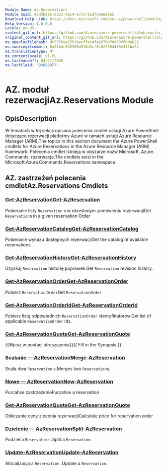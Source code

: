```yaml
---
Module Name: Az.Reservations
Module Guid: 43d3b085-6323-4ac4-a7c3-81d75ea036e5
Download Help Link: https://docs.microsoft.com/en-us/powershell/module/az.reservations
Help Version: 1.0.0.0
Locale: en-US
content_git_url: https://github.com/Azure/azure-powershell/blob/master/src/Reservations/Reservations/help/Az.Reservations.md
original_content_git_url: https://github.com/Azure/azure-powershell/blob/master/src/Reservations/Reservations/help/Az.Reservations.md
ms.openlocfilehash: dc5535ea155cbacffac4faa6788f0e59f6bda623
ms.sourcegitcommit: 6a91b4c545350d316d3cf8c62f384478e3f3ba24
ms.translationtype: MT
ms.contentlocale: pl-PL
ms.lasthandoff: 04/21/2020
ms.locfileid: "93895977"
---
```

# <span data-ttu-id="9b545-101">AZ. moduł rezerwacji</span><span class="sxs-lookup"><span data-stu-id="9b545-101">Az.Reservations Module</span></span>
## <span data-ttu-id="9b545-102">Opis</span><span class="sxs-lookup"><span data-stu-id="9b545-102">Description</span></span>
<span data-ttu-id="9b545-103">W tematach w tej sekcji opisano polecenia cmdlet usługi Azure PowerShell dotyczące rezerwacji platformy Azure w ramach usługi Azure Resource Manager (ARM).</span><span class="sxs-lookup"><span data-stu-id="9b545-103">The topics in this section document the Azure PowerShell cmdlets for Azure Reservations in the Azure Resource Manager (ARM) framework.</span></span> <span data-ttu-id="9b545-104">Polecenia cmdlet istnieją w obszarze nazw Microsoft. Azure. Commands. rezerwacje.</span><span class="sxs-lookup"><span data-stu-id="9b545-104">The cmdlets exist in the Microsoft.Azure.Commands.Reservations namespace.</span></span>

## <span data-ttu-id="9b545-105">AZ. zastrzeżeń polecenia cmdlet</span><span class="sxs-lookup"><span data-stu-id="9b545-105">Az.Reservations Cmdlets</span></span>
### [<span data-ttu-id="9b545-106">Get-AzReservation</span><span class="sxs-lookup"><span data-stu-id="9b545-106">Get-AzReservation</span></span>](Get-AzReservation.md)
<span data-ttu-id="9b545-107">Pobieranie listy `Reservation` s w określonym zamówieniu rezerwacji</span><span class="sxs-lookup"><span data-stu-id="9b545-107">Get `Reservation`s in a given reservation Order</span></span>

### [<span data-ttu-id="9b545-108">Get-AzReservationCatalog</span><span class="sxs-lookup"><span data-stu-id="9b545-108">Get-AzReservationCatalog</span></span>](Get-AzReservationCatalog.md)
<span data-ttu-id="9b545-109">Pobieranie wykazu dostępnych rezerwacji</span><span class="sxs-lookup"><span data-stu-id="9b545-109">Get the catalog of available reservations</span></span>

### [<span data-ttu-id="9b545-110">Get-AzReservationHistory</span><span class="sxs-lookup"><span data-stu-id="9b545-110">Get-AzReservationHistory</span></span>](Get-AzReservationHistory.md)
<span data-ttu-id="9b545-111">Uzyskaj `Reservation` historię poprawek.</span><span class="sxs-lookup"><span data-stu-id="9b545-111">Get `Reservation` revision history.</span></span>

### [<span data-ttu-id="9b545-112">Get-AzReservationOrder</span><span class="sxs-lookup"><span data-stu-id="9b545-112">Get-AzReservationOrder</span></span>](Get-AzReservationOrder.md)
<span data-ttu-id="9b545-113">Pobierz `ReservationOrder`</span><span class="sxs-lookup"><span data-stu-id="9b545-113">Get `ReservationOrder`</span></span>

### [<span data-ttu-id="9b545-114">Get-AzReservationOrderId</span><span class="sxs-lookup"><span data-stu-id="9b545-114">Get-AzReservationOrderId</span></span>](Get-AzReservationOrderId.md)
<span data-ttu-id="9b545-115">Pobierz listę odpowiednich `ReservationOrder` identyfikatorów.</span><span class="sxs-lookup"><span data-stu-id="9b545-115">Get list of applicable `ReservationOrder` Ids.</span></span>

### [<span data-ttu-id="9b545-116">Get-AzReservationQuote</span><span class="sxs-lookup"><span data-stu-id="9b545-116">Get-AzReservationQuote</span></span>](Get-AzReservationQuote.md)
<span data-ttu-id="9b545-117">{{Wpisz w postaci streszczenia}}</span><span class="sxs-lookup"><span data-stu-id="9b545-117">{{ Fill in the Synopsis }}</span></span>

### [<span data-ttu-id="9b545-118">Scalanie — AzReservation</span><span class="sxs-lookup"><span data-stu-id="9b545-118">Merge-AzReservation</span></span>](Merge-AzReservation.md)
<span data-ttu-id="9b545-119">Scala dwa `Reservation` s.</span><span class="sxs-lookup"><span data-stu-id="9b545-119">Merges two `Reservation`s.</span></span>

### [<span data-ttu-id="9b545-120">Nowe — AzReservation</span><span class="sxs-lookup"><span data-stu-id="9b545-120">New-AzReservation</span></span>](New-AzReservation.md)
<span data-ttu-id="9b545-121">Purcahse zastrzeżenie</span><span class="sxs-lookup"><span data-stu-id="9b545-121">Purcahse a reservation</span></span>

### [<span data-ttu-id="9b545-122">Get-AzReservationQuote</span><span class="sxs-lookup"><span data-stu-id="9b545-122">Get-AzReservationQuote</span></span>](Get-AzReservationQuote.md)
<span data-ttu-id="9b545-123">Obliczanie ceny zlecenia rezerwacji</span><span class="sxs-lookup"><span data-stu-id="9b545-123">Calculate price for reservation order</span></span>

### [<span data-ttu-id="9b545-124">Dzielenie — AzReservation</span><span class="sxs-lookup"><span data-stu-id="9b545-124">Split-AzReservation</span></span>](Split-AzReservation.md)
<span data-ttu-id="9b545-125">Podziel a `Reservation` .</span><span class="sxs-lookup"><span data-stu-id="9b545-125">Split a `Reservation`.</span></span>

### [<span data-ttu-id="9b545-126">Update-AzReservation</span><span class="sxs-lookup"><span data-stu-id="9b545-126">Update-AzReservation</span></span>](Update-AzReservation.md)
<span data-ttu-id="9b545-127">Aktualizacja a `Reservation` .</span><span class="sxs-lookup"><span data-stu-id="9b545-127">Update a `Reservation`.</span></span>

